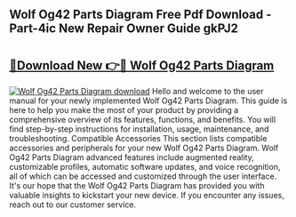 ## Wolf Og42 Parts Diagram Free Pdf Download - Part-4ic New Repair Owner Guide gkPJ2

# <h2><a href="http://dfjc9m.blite.top/?on=Wolf+Og42+Parts+Diagram">🔗Download New 👉🔴 Wolf Og42 Parts Diagram</a></h2>

[![Wolf Og42 Parts Diagram download](https://i.imgur.com/lujVjoI.png)](http://dfjc9m.blite.top/?on=Wolf+Og42+Parts+Diagram)
Hello and welcome to the user manual for your newly implemented Wolf Og42 Parts Diagram. This guide is here to help you make the most of your product by providing a comprehensive overview of its features, functions, and benefits. You will find step-by-step instructions for installation, usage, maintenance, and troubleshooting. Compatible Accessories This section lists compatible accessories and peripherals for your new Wolf Og42 Parts Diagram. Wolf Og42 Parts Diagram advanced features include augmented reality, customizable profiles, automatic software updates, and voice recognition, all of which can be accessed and customized through the user interface. It's our hope that the Wolf Og42 Parts Diagram has provided you with valuable insights to kickstart your new device. If you encounter any issues, reach out to our customer service.
